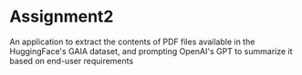 # Assignment2
An application to extract the contents of PDF files available in the HuggingFace's GAIA dataset, and prompting OpenAI's GPT to summarize it based on end-user requirements
